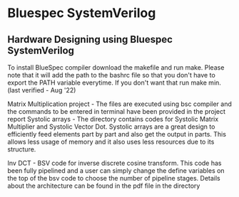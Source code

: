 # Bluespec SystemVerilog
## Hardware Designing using Bluespec SystemVerilog

To install BlueSpec compiler download the makefile and run make. Please note that it will add the path to the bashrc file so that you don't have to export the PATH variable everytime. If you don't want that run make min. (last verified - Aug '22)  

Matrix Multiplication project - The files are executed using bsc compiler and the commands to be entered in terminal have been provided in the project report
Systolic arrays - The directory contains codes for Systolic Matrix Multiplier and Systolic Vector Dot. Systolic arrays are a great design to efficiently feed elements part by part and also get the output in parts. This allows less usage of memory and it also uses less resources due to its structure.

Inv DCT - BSV code for inverse discrete cosine transform. This code has been fully pipelined and a user can simply change the define variables on the top of the bsv code to choose the number of pipeline stages. Details about the architecture can be found in the pdf file in the directory
